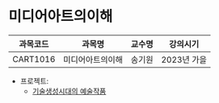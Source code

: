 # 미디어아트의이해

| 과목코드 | 과목명           | 교수명 | 강의시기    |
|----------|------------------|--------|-------------|
| CART1016 | 미디어아트의이해 | 송기원 | 2023년 가을 |

- 프로젝트:
  - [기술생성시대의 예술작품](./project)
